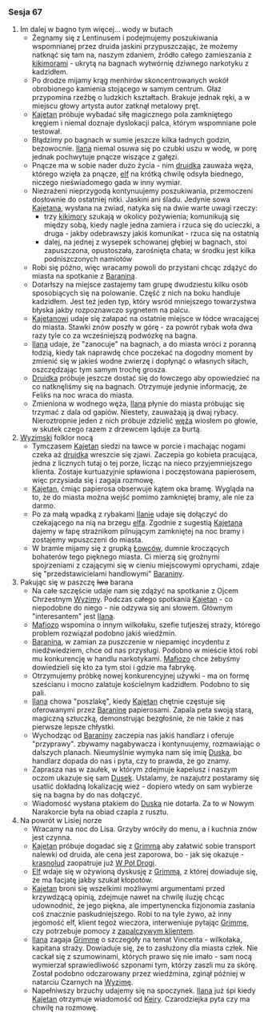 ### Sesja 67
1. Im dalej w bagno tym więcej... wody w butach
    - Żegnamy się z Lentinusem i podejmujemy poszukiwania wspomnianej przez druida jaskini przypuszczając, że możemy natknąć się tam na, naszym zdaniem, źródło całego zamieszania z [kikimorami](#b_kikimora) - ukrytą na bagnach wytwórnię dziwnego narkotyku z kadzidłem.
    - Po drodze mijamy krąg menhirów skoncentrowanych wokół obrobionego kamienia stojącego w samym centrum. Głaz przypomina rzeźbę o ludzkich kształtach. Brakuje jednak ręki, a w miejscu głowy artysta autor zatknął metalowy pręt.
    - [Kajetan](#g_kajetan) próbuje wybadać siłę magicznego pola zamkniętego kręgiem i niemal doznaje dyslokacji palca, którym wspomniane pole testował.
    - Błądzimy po bagnach w sumie jeszcze kilka ładnych godzin, bezowocnie. [Ilana](#g_ilana) niemal osuwa się po czubki uszu w wodę, w porę jednak pochwytuje pnącze wiszące z gałęzi.
    - Pnącze ma w sobie nader dużo życia - nim [druidka](#g_ilana) zauważa węża, którego wzięła za pnącze, [elf](#g_kajetan) na krótką chwilę odsyła biednego, niczego nieświadomego gada w inny wymiar.
    - Niezrażeni nieprzygodą kontynuujemy poszukiwania, przemoczeni dosłownie do ostatniej nitki. Jaskini ani śladu. Jedynie sowa [Kajetana](#g_kajetan), wysłana na zwiad, natyka się na dwie warte uwagi rzeczy:
        - trzy [kikimory](#b_kikimora) szukają w okolicy pożywienia; komunikują się między sobą, kiedy nagle jedna zamiera i rzuca się do ucieczki, a druga - jakby odebrawszy jakiś komunikat - rzuca się na ostatnią
        - dalej, na jednej z wysepek schowanej głębiej w bagnach, stoi zapuszczona, opustoszała, zarośnięta chata; w środku jest kilka podniszczonych namiotów
    - Robi się późno, więc wracamy powoli do przystani chcąc zdążyć do miasta na spotkanie z [Baraniną](#p_baranina).
    - Dotarłszy na miejsce zastajemy tam grupę dwudziestu kilku osób sposobiących się na polowanie. Część z nich na boku handluje kadzidłem. Jest też jeden typ, który wsród mniejszego towarzystwa błyska jakby rozpoznawczo sygnetem na palcu.
    - [Kajetanowi](#g_kajetan) udaje się załapać na ostatnie miejsce w łódce wracającej do miasta. Stawki znów poszły w górę - za powrót rybak woła dwa razy tyle co za wcześniejszą podwózkę na bagna.
    - [Ilana](#g_ilana) udaje, że "zanocuje" na bagnach, a do miasta wróci z poranną łodzią, kiedy tak naprawdę chce poczekać na dogodny moment by zmienić się w jakieś wodne zwierzę i dopłynąć o własnych siłach, oszczędzając tym samym trochę grosza.
    - [Druidka](#g_ilana) próbuje jeszcze dostać się do łowczego aby opowiedzieć na co natknęliśmy się na bagnach. Otrzymuje jedynie informację, że Feliks na noc wraca do miasta.
    - Zmieniona w wodnego węża, [Ilana](#g_ilana) płynie do miasta próbując się trzymać z dala od gapiów. Niestety, zauważają ją dwaj rybacy. Nieroztropnie jeden z nich próbuje zdzielić [węża](#g_ilana) wiosłem po głowie, w skutek czego  razem z drzewcem ląduje za burtą.
2.  [Wyzimski](#l_wyzima) folklor nocą
    - Tymczasem [Kajetan](#g_kajetan) siedzi na ławce w porcie i machając nogami czeka aż [druidka](#g_ilana) wreszcie się zjawi. Zaczepia go kobieta pracująca, jedna z licznych tutaj o tej porze, licząc na nieco przyjemniejszego klienta. Zostaje kurtuazyjnie spławiona i poczęstowana papierosem, więc przysiada się i zagaja rozmowę.
    - [Kajetan](#g_kajetan), ćmiąc papierosa obserwuje kątem oka bramę. Wygląda na to, że do miasta można wejść pomimo zamkniętej bramy, ale nie za darmo.
    - Po za małą wpadką z rybakami [Ilanie](#g_ilana) udaje się dołączyć do czekającego na nią na brzegu [elfa](#g_kajetan). Zgodnie z sugestią [Kajetana](#g_kajetan) dajemy w łapę strażnikom pilnującym zamkniętej na noc bramy i zostajemy wpuszczeni do miasta.
    - W bramie mijamy się z grupką [Łowców](#r_lowca), dumnie kroczących bohaterów tego pięknego miasta. Ci mierzą się groźnymi spojrzeniami z czającymi się w cieniu miejscowymi oprychami, zdaje się "przedstawicielami handlowymi" [Baraniny](#p_baranina).
3. Pakując się w paszczę ~~lwa~~ barana
    - Na całe szczęście udaje nam się zdążyć na spotkanie z Ojcem Chrzestnym [Wyzimy](#l_wyzima). Podczas całego spotkania [Kajetan](#g_kajetan) - co niepodobne do niego - nie odzywa się ani słowem. Głównym "interesantem" jest [Ilana](#g_ilana).
    - [Mafiozo](#p_baranina) wspomina o innym wilkołaku, szefie tutjeszej straży, którego problem rozwiązał podobno jakiś wiedźmin.
    - [Baranina](#p_baranina), w zamian za puszczenie w niepamięć incydentu z niedźwiedziem, chce od nas przysługi. Podobno w mieście ktoś robi mu konkurencję w handlu narkotykami. [Mafiozo](#p_baranina) chce żebyśmy dowiedzieli się kto za tym stoi i gdzie ma fabrykę.
    - Otrzymujemy próbkę nowej konkurencyjnej używki - ma on formę sześcianu i mocno zalatuje kościelnym kadzidłem. Podobno to się pali. 
    - [Ilana](#g_ilana) chowa "poszlakę", kiedy [Kajetan](#g_kajetan) chętnie częstuje się oferowanymi przez [Baraninę](#p_baranina) papierosami. Zapala peta swoją starą, magiczną sztuczką, demonstrując bezgłośnie, że nie takie z nas pierwsze lepsze chłystki.
    - Wychodząc od [Baraniny](#p_baranina) zaczepia nas jakiś handlarz i oferuje "przyprawy". zbywamy nagabywacza i kontynuujemy, rozmawiając o dalszych planach. Nieumyślnie wymyka nam się imię [Duska](#p_dusek), bo handlarz dopada do nas i pyta, czy to prawda, że go znamy.
    - Zaprasza nas w zaułek, w którym zdejmuje kapelusz i naszym oczom ukazuje się sam [Dusek](#p_dusek). Ustalamy, że nazajutrz postaramy się usatlić dokładną lokalizację wież - dopiero wtedy on sam wybierze się na bagna by do nas dołączyć.
    - Wiadomość wysłana ptakiem do [Duska](#p_dusek) nie dotarła. Za to w Nowym Narakorcie była na obiad czapla z rusztu.
3.  Na powrót w Lisiej norze
    - Wracamy na noc do Lisa. Grzyby wróciły do menu, a i kuchnia znów jest czynna.
    - [Kajetan](#g_kajetan) próbuje dogadać się z [Grimmą](#p_grimma) aby załatwić sobie transport nalewki od druida, ale cena jest zaporowa, bo - jak się okazuje - [krasnolud](#p_grimma) zaopatruje już [W Pół Drogi](#l_pol_drogi).
    - [Elf](#g_kajetan) wdaje się w ożywioną dyskusję z [Grimmą](#p_grimma), z której dowiaduje się, że ma facjatę jakby szukał kłopotów. 
    - [Kajetan](#g_kajetan) broni się wszelkimi możliwymi argumentami przed krzywdzącą opinią, zdejmuje nawet na chwilę iluzję chcąc udownodnić, że jego piękna, ale impertynencka fizjonomia zasłania coś znacznie paskudniejszego. Robi to na tyle żywo, aż inny jegomość elf, klient tegoż wieczora, interweniuje pytając [Grimmę](#p_grimma), czy potrzebuje pomocy z [zapalczywym klientem](#g_kajetan).
    - [Ilana](#g_ilana) zagaja [Grimmę](#p_grimma) o szczegóły na temat Vincenta - wilkołaka, kapitana straży. Dowiaduje się, że to zasłużony dla miasta człek. Nie cackał się z szumowinami, których prawo się nie imało - sam nocą wymierzał sprawiedliwość szponami tym, którzy zaszli mu za skórę. Został podobno odczarowany przez wiedźmina, zginął później w natarciu Czarnych na [Wyzimę](#l_wyzima).
    - Napełniwszy brzuchy udajemy się na spoczynek. [Ilana](#g_ilana) już śpi kiedy [Kajetan](#g_kajetan) otrzymuje wiadomość od [Keiry](#p_keira_metz). Czarodziejka pyta czy ma chwilę na rozmowę.